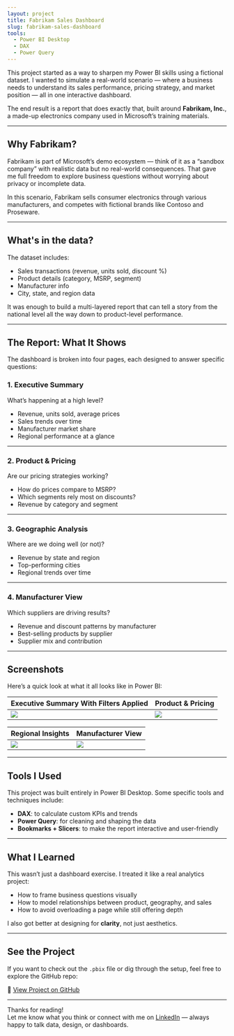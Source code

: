 ```yaml
---
layout: project
title: Fabrikam Sales Dashboard
slug: fabrikam-sales-dashboard
tools:
  - Power BI Desktop
  - DAX
  - Power Query
---
```


This project started as a way to sharpen my Power BI skills using a fictional dataset. I wanted to simulate a real-world scenario — where a business needs to understand its sales performance, pricing strategy, and market position — all in one interactive dashboard.

The end result is a report that does exactly that, built around **Fabrikam, Inc.**, a made-up electronics company used in Microsoft’s training materials.

---

## Why Fabrikam?

Fabrikam is part of Microsoft’s demo ecosystem — think of it as a “sandbox company” with realistic data but no real-world consequences. That gave me full freedom to explore business questions without worrying about privacy or incomplete data.

In this scenario, Fabrikam sells consumer electronics through various manufacturers, and competes with fictional brands like Contoso and Proseware.

---

## What's in the data?

The dataset includes:

- Sales transactions (revenue, units sold, discount %)
- Product details (category, MSRP, segment)
- Manufacturer info
- City, state, and region data

It was enough to build a multi-layered report that can tell a story from the national level all the way down to product-level performance.

---

## The Report: What It Shows

The dashboard is broken into four pages, each designed to answer specific questions:

### 1. Executive Summary

What’s happening at a high level?

- Revenue, units sold, average prices
- Sales trends over time
- Manufacturer market share
- Regional performance at a glance

---

### 2. Product & Pricing

Are our pricing strategies working?

- How do prices compare to MSRP?
- Which segments rely most on discounts?
- Revenue by category and segment

---

### 3. Geographic Analysis

Where are we doing well (or not)?

- Revenue by state and region
- Top-performing cities
- Regional trends over time

---

### 4. Manufacturer View

Which suppliers are driving results?

- Revenue and discount patterns by manufacturer
- Best-selling products by supplier
- Supplier mix and contribution

---

## Screenshots

Here’s a quick look at what it all looks like in Power BI:

| Executive Summary With Filters Applied | Product & Pricing |
|----------------------------|-------------------|
| ![](https://github.com/fassilsis/screenshots/executive-summary-with-filters-on.png) | ![](https://github.com/fassilsis/screenshots/ppa.png) |

| Regional Insights | Manufacturer View |
|-------------------|-------------------|
| ![](https://github.com/fassilsis/screenshots/gra.png) | ![](/screenshots/msi.png) |

---

## Tools I Used

This project was built entirely in Power BI Desktop. Some specific tools and techniques include:

- **DAX**: to calculate custom KPIs and trends
- **Power Query**: for cleaning and shaping the data
- **Bookmarks + Slicers**: to make the report interactive and user-friendly

---

## What I Learned

This wasn’t just a dashboard exercise. I treated it like a real analytics project:

- How to frame business questions visually
- How to model relationships between product, geography, and sales
- How to avoid overloading a page while still offering depth

I also got better at designing for **clarity**, not just aesthetics.

---

## See the Project

If you want to check out the `.pbix` file or dig through the setup, feel free to explore the GitHub repo:

🔗 [View Project on GitHub](https://github.com/fassilsis/sales-dashboard)

---

Thanks for reading!  
Let me know what you think or connect with me on [LinkedIn](https://linkedin.com/in/fassil-s-yehuala) — always happy to talk data, design, or dashboards.
